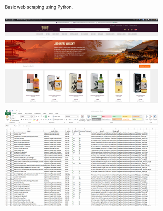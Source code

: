 Basic web scraping using Python.

![Web source](web%20source.PNG)
-----
![Scraping result](result.PNG)